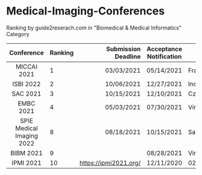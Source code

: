 # Medical-Imaging-Conferences


Ranking by guide2reserach.com in "Biomedical & Medical Informatics" Category


|        Conference         | Ranking |   Submission Deadline | Acceptance Notification | Where      | When       | Link                                                               |
| :-----------------------: | ------- | --------------------: | :---------------------: | ---------- | ---------- | ------------------------------------------------------------------ |
|       MICCAI  2021        | 1       |            03/03/2021 |       05/14/2021        | France     | 09/27/2021 | https://www.miccai2021.org/en/default.asp                          |
|         ISBI 2022         | 2       |            10/06/2021 |       12/27/2021        | India      | 03/28/2022 | https://biomedicalimaging.org/2022/                                |
|         SAC 2021          | 3       |            10/15/2021 |       12/10/2021        | Czech      | 04/25/2022 | http://www.sigapp.org/sac/sac2022/                                 |
|         EMBC 2021         | 4       |            05/03/2021 |       07/30/2021        | Virtual    | 10/31/2021 | https://embc.embs.org/2021/                                        |
| SPIE Medical Imaging 2022 | 8       |            08/18/2021 |       10/15/2021        | San Diego  | 02/202     | https://spie.org/conferences-and-exhibitions/medical-imaging?SSO=1 |
|       BIBM    2021        | 9       |                       |       08/28/2021        | Virtual    | 10/25/2021 | https://ieeebibm.org/BIBM2021/                                     |
|         IPMI 2021         | 10      | https://ipmi2021.org/ |       12/11/2020        | 02/12/2021 | 06/28/2021 | Denmark                                                            |https://ipmi2021.org/
